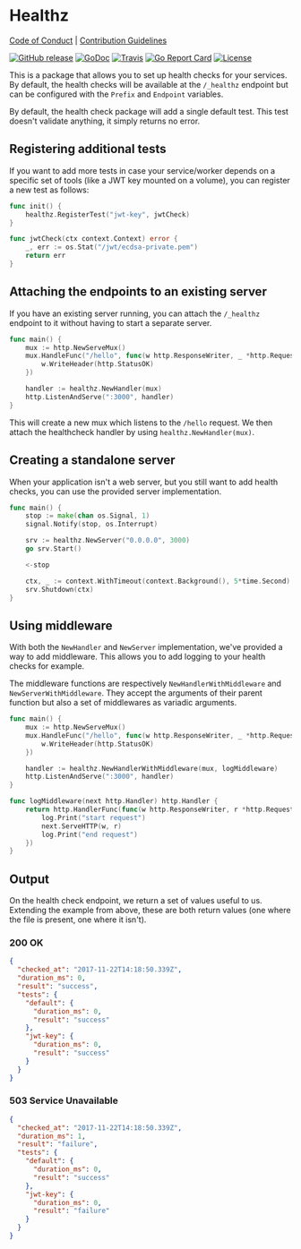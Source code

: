 # Healthz

[Code of Conduct](./.github/CODE_OF_CONDUCT.md) |
[Contribution Guidelines](./.github/CONTRIBUTING.md)

[![GitHub release](https://img.shields.io/github/tag/manifoldco/healthz.svg?label=latest)](https://github.com/manifoldco/healthz/releases)
[![GoDoc](https://img.shields.io/badge/godoc-reference-blue.svg)](https://godoc.org/github.com/manifoldco/healthz)
[![Travis](https://img.shields.io/travis/manifoldco/healthz/master.svg)](https://travis-ci.org/manifoldco/healthz)
[![Go Report Card](https://goreportcard.com/badge/github.com/manifoldco/healthz)](https://goreportcard.com/report/github.com/manifoldco/healthz)
[![License](https://img.shields.io/badge/license-BSD-blue.svg)](./LICENSE.md)

This is a package that allows you to set up health checks for your services. By
default, the health checks will be available at the `/_healthz` endpoint but can
be configured with the `Prefix` and `Endpoint` variables.

By default, the health check package will add a single default test. This test
doesn't validate anything, it simply returns no error.

## Registering additional tests

If you want to add more tests in case your service/worker depends on a specific
set of tools (like a JWT key mounted on a volume), you can register a new test
as follows:

```go
func init() {
	healthz.RegisterTest("jwt-key", jwtCheck)
}

func jwtCheck(ctx context.Context) error {
	_, err := os.Stat("/jwt/ecdsa-private.pem")
	return err
}
```

## Attaching the endpoints to an existing server

If you have an existing server running, you can attach the `/_healthz` endpoint
to it without having to start a separate server.

```go
func main() {
	mux := http.NewServeMux()
	mux.HandleFunc("/hello", func(w http.ResponseWriter, _ *http.Request) {
		w.WriteHeader(http.StatusOK)
	})

	handler := healthz.NewHandler(mux)
	http.ListenAndServe(":3000", handler)
}
```

This will create a new mux which listens to the `/hello` request. We then attach
the healthcheck handler by using `healthz.NewHandler(mux)`.


## Creating a standalone server

When your application isn't a web server, but you still want to add health
checks, you can use the provided server implementation.

```go
func main() {
	stop := make(chan os.Signal, 1)
	signal.Notify(stop, os.Interrupt)

	srv := healthz.NewServer("0.0.0.0", 3000)
	go srv.Start()

	<-stop

	ctx, _ := context.WithTimeout(context.Background(), 5*time.Second)
	srv.Shutdown(ctx)
}
```

## Using middleware

With both the `NewHandler` and `NewServer` implementation, we've provided a way
to add middleware. This allows you to add logging to your health checks for
example.

The middleware functions are respectively `NewHandlerWithMiddleware` and
`NewServerWithMiddleware`. They accept the arguments of their parent function
but also a set of middlewares as variadic arguments.

```go
func main() {
	mux := http.NewServeMux()
	mux.HandleFunc("/hello", func(w http.ResponseWriter, _ *http.Request) {
		w.WriteHeader(http.StatusOK)
	})

	handler := healthz.NewHandlerWithMiddleware(mux, logMiddleware)
	http.ListenAndServe(":3000", handler)
}

func logMiddleware(next http.Handler) http.Handler {
	return http.HandlerFunc(func(w http.ResponseWriter, r *http.Request) {
		log.Print("start request")
		next.ServeHTTP(w, r)
		log.Print("end request")
	})
}
```

## Output

On the health check endpoint, we return a set of values useful to us. Extending
the example from above, these are both return values (one where the file is
present, one where it isn't).

### 200 OK
```json
{
  "checked_at": "2017-11-22T14:18:50.339Z",
  "duration_ms": 0,
  "result": "success",
  "tests": {
    "default": {
      "duration_ms": 0,
      "result": "success"
    },
    "jwt-key": {
      "duration_ms": 0,
      "result": "success"
    }
  }
}
```

### 503 Service Unavailable
```json
{
  "checked_at": "2017-11-22T14:18:50.339Z",
  "duration_ms": 1,
  "result": "failure",
  "tests": {
    "default": {
      "duration_ms": 0,
      "result": "success"
    },
    "jwt-key": {
      "duration_ms": 0,
      "result": "failure"
    }
  }
}
```
